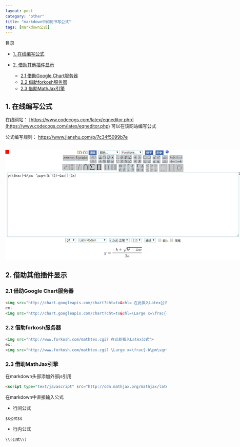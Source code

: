 ```yaml
---
layout: post
category: "other"
title: "markdown中如何书写公式"
tags: [markdown公式]
---
```


目录

<!-- TOC -->

- [1. 在线编写公式](#1-在线编写公式)
	
- [2. 借助其他插件显示](#2-借助其他插件显示)
	- [2.1 借助Google Chart服务器](#21-借助Google-Chart服务器)
	- [2.2 借助forkosh服务器](#22-借助forkosh服务器)
	- [2.3 借助MathJax引擎](#23-借助MathJax引擎)

<!-- /TOC -->

## 1. 在线编写公式

在线网站： [https://www.codecogs.com/latex/eqneditor.php](https://www.codecogs.com/latex/eqneditor.php) 可以在该网站编写公式

公式编写规则： https://www.jianshu.com/p/7c34f5099b7e

<html>
<br/>

<img src='/assets/在线编写md数学公式.png' style='max-height: 450px;max-width:750px'/>
<br/>

</html>

## 2. 借助其他插件显示

### 2.1 借助Google Chart服务器

```html
<img src="http://chart.googleapis.com/chart?cht=tx&chl= 在此插入Latex公式" style="border:none;">
ex：
<img src="http://chart.googleapis.com/chart?cht=tx&chl=\Large x=\frac{-b\pm\sqrt{b^2-4ac}}{2a}" style="border:none;">
```

### 2.2 借助forkosh服务器

```html
<img src="http://www.forkosh.com/mathtex.cgi? 在此处插入Latex公式">
ex:
<img src="http://www.forkosh.com/mathtex.cgi? \Large x=\frac{-b\pm\sqrt{b^2-4ac}}{2a}">
```

### 2.3 借助MathJax引擎

在markdown头部添加外部js引用
```html
<script type="text/javascript" src="http://cdn.mathjax.org/mathjax/latest/MathJax.js?config=default"></script>
```

在markdown中直接输入公式
- 行间公式 

```
$$公式$$
```

- 行内公式 

```
\\(公式\\)
```
